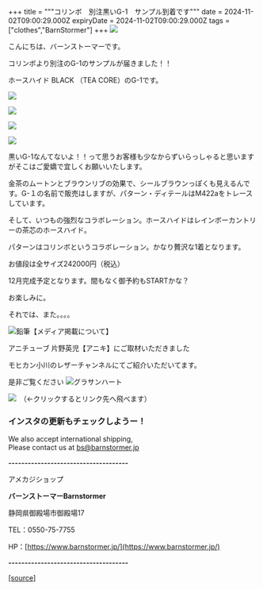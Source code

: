 +++
title = """コリンボ　別注黒いG-1　サンプル到着です"""
date = 2024-11-02T09:00:29.000Z
expiryDate = 2024-11-02T09:00:29.000Z
tags = ["clothes","BarnStormer"]
+++
[![](https://stat.ameba.jp/user_images/20231023/16/barnstormer-go/b2/03/p/o0420015015354743273.png)](https://ameblo.jp/barnstormer-go/entry-12825670498.html)

こんにちは、バーンストーマーです。

コリンボより別注のG-1のサンプルが届きました！！

ホースハイド BLACK （TEA CORE）のG-1です。

[![](https://stat.ameba.jp/user_images/20241102/18/barnstormer-go/f5/a9/j/o0466070015505271862.jpg)](https://stat.ameba.jp/user_images/20241102/18/barnstormer-go/f5/a9/j/o0466070015505271862.jpg)

[![](https://stat.ameba.jp/user_images/20241102/18/barnstormer-go/7c/4c/j/o0466070015505271865.jpg)](https://stat.ameba.jp/user_images/20241102/18/barnstormer-go/7c/4c/j/o0466070015505271865.jpg)

[![](https://stat.ameba.jp/user_images/20241102/18/barnstormer-go/c4/39/j/o0466070015505271867.jpg)](https://stat.ameba.jp/user_images/20241102/18/barnstormer-go/c4/39/j/o0466070015505271867.jpg)

[![](https://stat.ameba.jp/user_images/20241102/18/barnstormer-go/d7/6f/j/o0466070015505271868.jpg)](https://stat.ameba.jp/user_images/20241102/18/barnstormer-go/d7/6f/j/o0466070015505271868.jpg)

黒いG-1なんてないよ！！って思うお客様も少なからずいらっしゃると思いますがそこはご愛嬌で宜しくお願いいたします。

金茶のムートンとブラウンリブの効果で、シールブラウンっぽくも見えるんです。G-１の名前で販売はしますが、パターン・ディテールはM422aをトレースしています。

そして、いつもの強烈なコラボレーション。ホースハイドはレインボーカントリーの茶芯のホースハイド。

パターンはコリンボというコラボレーション。かなり贅沢な1着となります。

お値段は全サイズ242000円（税込）

12月完成予定となります。間もなく御予約もSTARTかな？

お楽しみに。

それでは、また。。。。

![鉛筆](https://stat100.ameba.jp/blog/ucs/img/char/char3/519.png)【メディア掲載について】

アニチューブ 片野英児【アニキ】にご取材いただきました

モヒカン小川のレザーチャンネルにてご紹介いただいてます。

是非ご覧ください ![グラサンハート](https://stat100.ameba.jp/blog/ucs/img/char/char3/148.png)

[![](https://stat.ameba.jp/user_images/20230412/16/barnstormer-go/6a/23/p/o0108010815269242493.png)](https://www.instagram.com/barnstormer_daily/)　（←クリックするとリンク先へ飛べます）

### インスタの更新もチェックしようー！

We also accept international shipping,  
Please contact us at bs@barnstormer.jp

**\-------------------------------------**

アメカジショップ

**バーンストーマーBarnstormer**

静岡県御殿場市御殿場17

TEL：0550-75-7755

HP：[https://www.barnstormer.jp/](https://www.barnstormer.jp/)

**\-------------------------------------**

[[source]](https://ameblo.jp/barnstormer-go/entry-12873566405.html)
